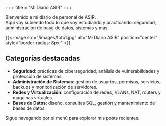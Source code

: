 +++
title = "Mi Diario ASIR"
+++

Bienvenido a mi diario de personal de ASIR.  
Aquí voy subiendo todo lo que voy estudiando y practicando: seguridad, administración de base de datos, sistemas y más.

{{< image src="/images/foto1.jpg" alt="Mi Diario ASIR" position="center" style="border-radius: 8px;" >}}

## Categorías destacadas

- **Seguridad**: prácticas de ciberseguridad, análisis de vulnerabilidades y protección de sistemas.  
- **Administración de Sistemas**: gestión de usuarios, permisos, servicios, backups y monitorización de servidores.  
- **Redes y Virtualización**: configuración de redes, VLANs, NAT, routers y máquinas virtuales.  
- **Bases de Datos**: diseño, consultas SQL, gestión y mantenimiento de bases de datos.

Sigue navegando por el menú para explorar mis posts recientes.
